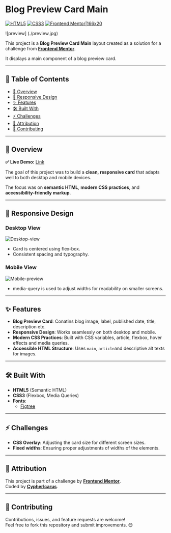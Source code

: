 # Blog Preview Card Main

[![HTML5](https://img.shields.io/badge/HTML5-orange?logo=html5&logoColor=white)](https://developer.mozilla.org/en-US/docs/Web/Guide/HTML/HTML5) [![CSS3](https://img.shields.io/badge/CSS3-blue?logo=css3&logoColor=white)](https://developer.mozilla.org/en-US/docs/Web/CSS) [![Frontend Mentor|166x20](https://img.shields.io/badge/Challenge-Frontend%20Mentor-purple)](https://www.frontendmentor.io)

![preview] (./preview.jpg)

This project is a **Blog Preview Card Main** layout created as a solution for a challenge from [**Frontend Mentor**](https://www.frontendmentor.io/challenges/blog-preview-card-ckPaj01IcS).

It displays a main component of a blog preview card.

---

## 📑 Table of Contents
- [🔎 Overview](#-overview)
- [📱 Responsive Design](#-responsive-design)
- [✨ Features](#-features)
- [🛠 Built With](#-built-with)
- [⚡ Challenges](#-challenges)
- [🙌 Attribution](#-attribution)
- [🤝 Contributing](#-contributing)

---

## 🔎 Overview

**✅ Live Demo:** [Link](https://blog-preview-card-main-component.netlify.app/)

The goal of this project was to build a **clean, responsive card** that adapts well to both desktop and mobile devices.

The focus was on **semantic HTML**, **modern CSS practices**, and **accessibility-friendly markup**.

---

## 📱 Responsive Design

### Desktop View

![Desktop-view](https://github.com/user-attachments/assets/0a4dd7c8-821c-421f-b286-9bdfd29b26f8)  

* Card is centered using flex-box.  
* Consistent spacing and typography.

### Mobile View

![Mobile-preview](https://github.com/user-attachments/assets/f4b28536-42a5-4ecb-bc27-fb47bea713e5)  
  
* media-query is used to adjust widths for readability on smaller screens.   

---

## ✨ Features

* **Blog Preview Card**: Conatins blog image, label, published date, title, description etc.
* **Responsive Design**: Works seamlessly on both desktop and mobile.  
* **Modern CSS Practices**: Built with CSS variables, article, flexbox, hover effects and media queries.  
* **Accessible HTML Structure**: Uses `main`, `article`and descriptive alt texts for images.  

---

## 🛠 Built With

* **HTML5** (Semantic HTML)  
* **CSS3** (Flexbox, Media Queries)  
* **Fonts**:  
  - [Figtree](https://gwfh.mranftl.com/fonts/figtree?subsets=latin)

---

## ⚡ Challenges

* **CSS Overlay**: Adjusting the card size for different screen sizes.
* **Fixed widths**: Ensuring proper adjustments of widths of the elements.

---

## 🙌 Attribution

This project is part of a challenge by [**Frontend Mentor**](https://www.frontendmentor.io).  
Coded by [**CypherIcarus**](https://github.com/Cyphericarus).

---

## 🤝 Contributing

Contributions, issues, and feature requests are welcome!  
Feel free to fork this repository and submit improvements. 😊  